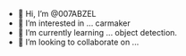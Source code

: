 - 👋 Hi, I’m @007ABZEL
- 👀 I’m interested in ... carmaker
- 🌱 I’m currently learning ... object detection.
- 💞️ I’m looking to collaborate on ...

